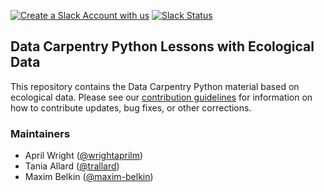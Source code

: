 [![Create a Slack Account with us](https://img.shields.io/badge/Create_Slack_Account-The_Carpentries-071159.svg)](https://swc-slack-invite.herokuapp.com/)
[![Slack Status](https://img.shields.io/badge/Slack_Channel-dc--ecology--py-E01563.svg)](https://swcarpentry.slack.com/messages/C9X44HCDS)


## Data Carpentry Python Lessons with Ecological Data

This repository contains the Data Carpentry Python material based on ecological
data. Please see our [contribution guidelines](CONTRIBUTING.md) for information
on how to contribute updates, bug fixes, or other corrections.

### Maintainers

- April Wright ([@wrightaprilm](https://github.com/wrightaprilm))
- Tania Allard ([@trallard](https://github.com/trallard))
- Maxim Belkin ([@maxim-belkin](https://github.com/maxim-belkin))

